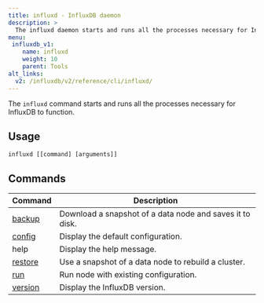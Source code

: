 ```yaml
---
title: influxd - InfluxDB daemon
description: >
  The influxd daemon starts and runs all the processes necessary for InfluxDB to function.
menu:
 influxdb_v1:
    name: influxd
    weight: 10
    parent: Tools
alt_links:
  v2: /influxdb/v2/reference/cli/influxd/
---
```


The `influxd` command starts and runs all the processes necessary for InfluxDB to function.

## Usage

```
influxd [[command] [arguments]]
```

## Commands
| Command                                               | Description                                              |
|-------------------------------------------------------|----------------------------------------------------------|
| [backup](/influxdb/v1/tools/influxd/backup)   | Download a snapshot of a data node and saves it to disk. |
| [config](/influxdb/v1/tools/influxd/config)   | Display the default configuration.                       |
| help                                                  | Display the help message.                                |
| [restore](/influxdb/v1/tools/influxd/restore) | Use a snapshot of a data node to rebuild a cluster.      |
| [run](/influxdb/v1/tools/influxd/run)         | Run node with existing configuration.                    |
| [version](/influxdb/v1/tools/influxd/version) | Display the InfluxDB version.                            |
